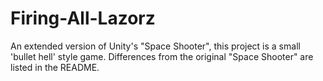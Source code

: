 # Firing-All-Lazorz
An extended version of Unity's "Space Shooter", this project is a small 'bullet hell' style game. Differences from the original "Space Shooter" are listed in the README.
